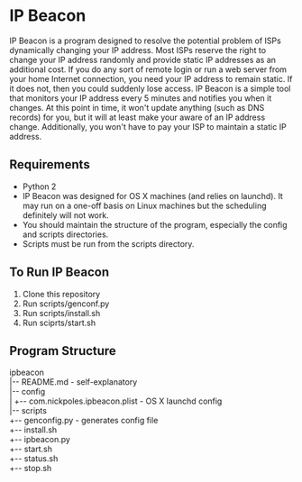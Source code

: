IP Beacon
=========

IP Beacon is a program designed to resolve the potential problem of ISPs 
dynamically changing your IP address. Most ISPs reserve the right to change
your IP address randomly and provide static IP addresses as an additional 
cost. If you do any sort of remote login or run a web server from your home
Internet connection, you need your IP address to remain static. If it does 
not, then you could suddenly lose access. IP Beacon is a simple tool that 
monitors your IP address every 5 minutes and notifies you when it changes. 
At this point in time, it won't update anything (such as DNS records) for 
you, but it will at least make your aware of an IP address change. 
Additionally, you won't have to pay your ISP to maintain a static IP address.

Requirements
------------
* Python 2
* IP Beacon was designed for OS X machines (and relies on launchd). It may run on
  a one-off basis on Linux machines but the scheduling definitely will not work. 
* You should maintain the structure of the program, especially the config and 
  scripts directories. 
* Scripts must be run from the scripts directory. 

To Run IP Beacon
----------------
1. Clone this repository
2. Run scripts/genconf.py
3. Run scripts/install.sh
4. Run sciprts/start.sh



Program Structure
-----------------
ipbeacon  
|-- README.md                           - self-explanatory  
|-- config  
|   +-- com.nickpoles.ipbeacon.plist    - OS X launchd config  
|-- scripts  
    +-- genconfig.py                    - generates config file  
    +-- install.sh   
    +-- ipbeacon.py  
    +-- start.sh  
    +-- status.sh  
    +-- stop.sh  
